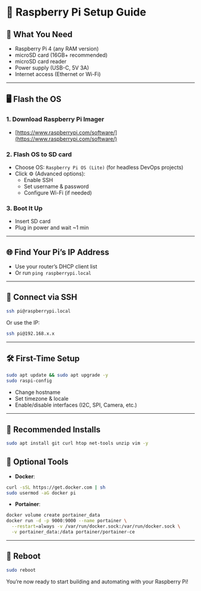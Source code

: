 # 🍓 Raspberry Pi Setup Guide

## 🧰 What You Need
- Raspberry Pi 4 (any RAM version)
- microSD card (16GB+ recommended)
- microSD card reader
- Power supply (USB-C, 5V 3A)
- Internet access (Ethernet or Wi-Fi)

---

## 🖥️ Flash the OS
### 1. Download Raspberry Pi Imager
- [https://www.raspberrypi.com/software/](https://www.raspberrypi.com/software/)

### 2. Flash OS to SD card
- Choose OS: `Raspberry Pi OS (Lite)` (for headless DevOps projects)
- Click ⚙️ (Advanced options):
  - Enable SSH
  - Set username & password
  - Configure Wi-Fi (if needed)

### 3. Boot It Up
- Insert SD card
- Plug in power and wait ~1 min

---

## 🌐 Find Your Pi’s IP Address
- Use your router’s DHCP client list
- Or run `ping raspberrypi.local`

---

## 🔐 Connect via SSH
```bash
ssh pi@raspberrypi.local
```
Or use the IP:
```bash
ssh pi@192.168.x.x
```

---

## 🛠️ First-Time Setup
```bash
sudo apt update && sudo apt upgrade -y
sudo raspi-config
```
- Change hostname
- Set timezone & locale
- Enable/disable interfaces (I2C, SPI, Camera, etc.)

---

## 🐍 Recommended Installs
```bash
sudo apt install git curl htop net-tools unzip vim -y
```

## 🐳 Optional Tools
- **Docker**:
```bash
curl -sSL https://get.docker.com | sh
sudo usermod -aG docker pi
```
- **Portainer**:
```bash
docker volume create portainer_data
docker run -d -p 9000:9000 --name portainer \
  --restart=always -v /var/run/docker.sock:/var/run/docker.sock \
  -v portainer_data:/data portainer/portainer-ce
```

---

## 🔁 Reboot
```bash
sudo reboot
```

You’re now ready to start building and automating with your Raspberry Pi!
